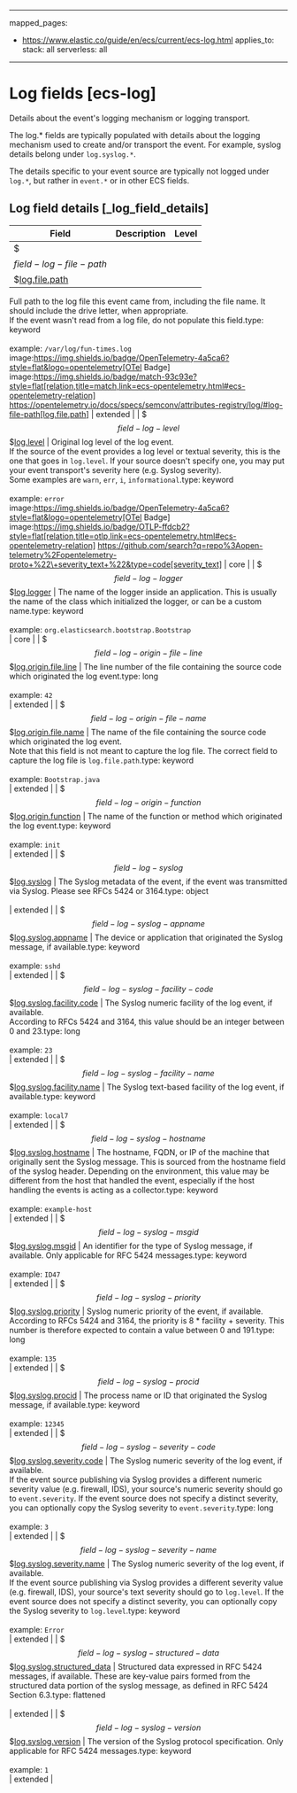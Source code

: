 <!-- This file is automatically generated. Don't edit it manually! -->
---
mapped_pages:
  - https://www.elastic.co/guide/en/ecs/current/ecs-log.html
applies_to:
  stack: all
  serverless: all
---

# Log fields [ecs-log]

Details about the event's logging mechanism or logging transport.

The log.* fields are typically populated with details about the logging mechanism used to create and/or transport the event. For example, syslog details belong under `log.syslog.*`.

The details specific to your event source are typically not logged under `log.*`, but rather in `event.*` or in other ECS fields.

## Log field details [_log_field_details]

| Field | Description | Level |
| --- | --- | --- |
| $$$field-log-file-path$$$[log.file.path](#field-log-file-path) |
Full path to the log file this event came from, including the file name. It should include the drive letter, when appropriate.<br>If the event wasn't read from a log file, do not populate this field.type: keyword<br><br>
example: `/var/log/fun-times.log`<br>image:https://img.shields.io/badge/OpenTelemetry-4a5ca6?style=flat&logo=opentelemetry[OTel Badge] image:https://img.shields.io/badge/match-93c93e?style=flat[relation,title=match,link=ecs-opentelemetry.html#ecs-opentelemetry-relation] https://opentelemetry.io/docs/specs/semconv/attributes-registry/log/#log-file-path[log.file.path] | extended |
| $$$field-log-level$$$[log.level](#field-log-level) |
Original log level of the log event.<br>If the source of the event provides a log level or textual severity, this is the one that goes in `log.level`. If your source doesn't specify one, you may put your event transport's severity here (e.g. Syslog severity).<br>Some examples are `warn`, `err`, `i`, `informational`.type: keyword<br><br>
example: `error`<br>image:https://img.shields.io/badge/OpenTelemetry-4a5ca6?style=flat&logo=opentelemetry[OTel Badge] image:https://img.shields.io/badge/OTLP-ffdcb2?style=flat[relation,title=otlp,link=ecs-opentelemetry.html#ecs-opentelemetry-relation] https://github.com/search?q=repo%3Aopen-telemetry%2Fopentelemetry-proto+%22\+severity_text+%22&type=code[severity_text] | core |
| $$$field-log-logger$$$[log.logger](#field-log-logger) |
The name of the logger inside an application. This is usually the name of the class which initialized the logger, or can be a custom name.type: keyword<br><br>
example: `org.elasticsearch.bootstrap.Bootstrap`<br> | core |
| $$$field-log-origin-file-line$$$[log.origin.file.line](#field-log-origin-file-line) |
The line number of the file containing the source code which originated the log event.type: long<br><br>
example: `42`<br> | extended |
| $$$field-log-origin-file-name$$$[log.origin.file.name](#field-log-origin-file-name) |
The name of the file containing the source code which originated the log event.<br>Note that this field is not meant to capture the log file. The correct field to capture the log file is `log.file.path`.type: keyword<br><br>
example: `Bootstrap.java`<br> | extended |
| $$$field-log-origin-function$$$[log.origin.function](#field-log-origin-function) |
The name of the function or method which originated the log event.type: keyword<br><br>
example: `init`<br> | extended |
| $$$field-log-syslog$$$[log.syslog](#field-log-syslog) |
The Syslog metadata of the event, if the event was transmitted via Syslog. Please see RFCs 5424 or 3164.type: object<br><br>
 | extended |
| $$$field-log-syslog-appname$$$[log.syslog.appname](#field-log-syslog-appname) |
The device or application that originated the Syslog message, if available.type: keyword<br><br>
example: `sshd`<br> | extended |
| $$$field-log-syslog-facility-code$$$[log.syslog.facility.code](#field-log-syslog-facility-code) |
The Syslog numeric facility of the log event, if available.<br>According to RFCs 5424 and 3164, this value should be an integer between 0 and 23.type: long<br><br>
example: `23`<br> | extended |
| $$$field-log-syslog-facility-name$$$[log.syslog.facility.name](#field-log-syslog-facility-name) |
The Syslog text-based facility of the log event, if available.type: keyword<br><br>
example: `local7`<br> | extended |
| $$$field-log-syslog-hostname$$$[log.syslog.hostname](#field-log-syslog-hostname) |
The hostname, FQDN, or IP of the machine that originally sent the Syslog message. This is sourced from the hostname field of the syslog header. Depending on the environment, this value may be different from the host that handled the event, especially if the host handling the events is acting as a collector.type: keyword<br><br>
example: `example-host`<br> | extended |
| $$$field-log-syslog-msgid$$$[log.syslog.msgid](#field-log-syslog-msgid) |
An identifier for the type of Syslog message, if available. Only applicable for RFC 5424 messages.type: keyword<br><br>
example: `ID47`<br> | extended |
| $$$field-log-syslog-priority$$$[log.syslog.priority](#field-log-syslog-priority) |
Syslog numeric priority of the event, if available.<br>According to RFCs 5424 and 3164, the priority is 8 * facility + severity. This number is therefore expected to contain a value between 0 and 191.type: long<br><br>
example: `135`<br> | extended |
| $$$field-log-syslog-procid$$$[log.syslog.procid](#field-log-syslog-procid) |
The process name or ID that originated the Syslog message, if available.type: keyword<br><br>
example: `12345`<br> | extended |
| $$$field-log-syslog-severity-code$$$[log.syslog.severity.code](#field-log-syslog-severity-code) |
The Syslog numeric severity of the log event, if available.<br>If the event source publishing via Syslog provides a different numeric severity value (e.g. firewall, IDS), your source's numeric severity should go to `event.severity`. If the event source does not specify a distinct severity, you can optionally copy the Syslog severity to `event.severity`.type: long<br><br>
example: `3`<br> | extended |
| $$$field-log-syslog-severity-name$$$[log.syslog.severity.name](#field-log-syslog-severity-name) |
The Syslog numeric severity of the log event, if available.<br>If the event source publishing via Syslog provides a different severity value (e.g. firewall, IDS), your source's text severity should go to `log.level`. If the event source does not specify a distinct severity, you can optionally copy the Syslog severity to `log.level`.type: keyword<br><br>
example: `Error`<br> | extended |
| $$$field-log-syslog-structured-data$$$[log.syslog.structured_data](#field-log-syslog-structured-data) |
Structured data expressed in RFC 5424 messages, if available. These are key-value pairs formed from the structured data portion of the syslog message, as defined in RFC 5424 Section 6.3.type: flattened<br><br>
 | extended |
| $$$field-log-syslog-version$$$[log.syslog.version](#field-log-syslog-version) |
The version of the Syslog protocol specification. Only applicable for RFC 5424 messages.type: keyword<br><br>
example: `1`<br> | extended |


